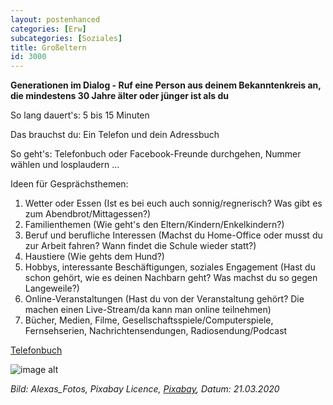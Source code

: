 ```yaml
---
layout: postenhanced
categories: [Erw]
subcategories: [Soziales]
title: Großeltern
id: 3000
---
```

**Generationen im Dialog - Ruf eine Person aus deinem Bekanntenkreis an, die mindestens 30 Jahre älter oder jünger ist als du**

So lang dauert's: 5 bis 15 Minuten

Das brauchst du: Ein Telefon und dein Adressbuch

So geht's: Telefonbuch oder Facebook-Freunde durchgehen, Nummer wählen und losplaudern ...

Ideen für Gesprächsthemen: 
1. Wetter oder Essen (Ist es bei euch auch sonnig/regnerisch? Was gibt es zum Abendbrot/Mittagessen?)
1. Familienthemen (Wie geht's den Eltern/Kindern/Enkelkindern?)
1. Beruf und berufliche Interessen (Machst du Home-Office oder musst du zur Arbeit fahren? Wann findet die Schule wieder statt?)
1. Haustiere (Wie gehts dem Hund?)
1. Hobbys, interessante Beschäftigungen, soziales Engagement (Hast du schon gehört, wie es deinen Nachbarn geht? Was machst du so gegen Langeweile?)
1. Online-Veranstaltungen (Hast du von der Veranstaltung gehört? Die machen einen Live-Stream/da kann man online teilnehmen)
1. Bücher, Medien, Filme, Gesellschaftsspiele/Computerspiele, Fernsehserien, Nachrichtensendungen, Radiosendung/Podcast

[Telefonbuch](https://www.telefonbuch.de)

![image alt](https://cdn.pixabay.com/photo/2018/08/09/10/46/phone-3594206_1280.jpg)

*Bild: Alexas_Fotos, Pixabay Licence, [Pixabay](https://pixabay.com/photos/phone-old-year-built-1955-bakelite-3594206/), Datum: 21.03.2020*


